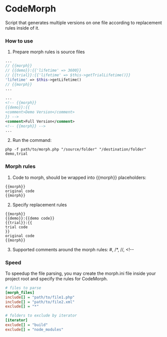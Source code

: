 CodeMorph
=========

Script that generates multiple versions on one file according to replacement rules inside of it.

### How to use
1. Prepare morph rules is source files
 ```php
 ...
 // {{morph}}
 // {{demo}}:{{'lifetime' => 3600}}
 // {{trial}}:{{'lifetime' => $this->getTrialLifetime()}}
 'lifetime' => $this->getLifetime()
 // {{morph}}
 ...
 ```

 ```xml
 ...
 <!-- {{morph}}
 {{demo}}:{{
 <comment>Demo Version</comment>
 }} -->
 <comment>Full Version</comment>
 <!-- {{morph}} -->
 ...
 ```

2. Run the command:
 ```
 php -f path/to/morph.php "/source/folder" "/destination/folder" demo,trial
 ```

### Morph rules
1. Code to morph, should be wrapped into {{morph}} placeholders:
 ```
{{morph}}
original code
{{morph}}
 ```

2. Specify replacement rules
 ```
{{morph}}
{{demo}}:{{demo code}}
{{trial}}:{{
trial code
}}
original code
{{morph}}
 ```

3. Supported comments around the morph rules: #, /*, //, <!--

### Speed
To speedup the file parsing, you may create the morph.ini file inside your project root
and specify the rules for CodeMorph.
```ini
# files to parse
[morph_files]
include[] = "path/to/file1.php"
include[] = "path/to/file2.xml"
exclude[] = "*"

# folders to exclude by iterator
[iterator]
exclude[] = "build"
exclude[] = "node_modules"
```

